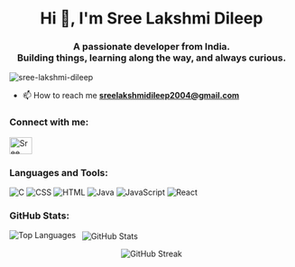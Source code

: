 <h1 align="center">Hi 👋, I'm Sree Lakshmi Dileep</h1>
<h3 align="center">
  A passionate developer from India. <br/>
  Building things, learning along the way, and always curious.
</h3>

<p align="left">
  <img src="https://komarev.com/ghpvc/?username=sree-lakshmi-dileep&label=Profile%20views&color=0e75b6&style=flat" alt="sree-lakshmi-dileep" />
</p>

- 📫 How to reach me **sreelakshmidileep2004@gmail.com**

<h3 align="left">Connect with me:</h3>
<p align="left">
  <a href="https://linkedin.com/in/Sree Lakshmi Dileep" target="blank">
    <img align="center" src="https://raw.githubusercontent.com/rahuldkjain/github-profile-readme-generator/master/src/images/icons/Social/linked-in-alt.svg" alt="Sree Lakshmi Dileep" height="30" width="40" />
  </a>
</p>

<h3 align="left">Languages and Tools:</h3>
<p align="left">
  <img src="https://img.shields.io/badge/C-00599C?style=flat&logo=c&logoColor=white" alt="C"/>
  <img src="https://img.shields.io/badge/CSS-1572B6?style=flat&logo=css3&logoColor=white" alt="CSS"/>
  <img src="https://img.shields.io/badge/HTML-E34F26?style=flat&logo=html5&logoColor=white" alt="HTML"/>
  <img src="https://img.shields.io/badge/Java-007396?style=flat&logo=java&logoColor=white" alt="Java"/>
  <img src="https://img.shields.io/badge/JavaScript-F7DF1E?style=flat&logo=javascript&logoColor=black" alt="JavaScript"/>
  <img src="https://img.shields.io/badge/React-20232A?style=flat&logo=react&logoColor=61DAFB" alt="React"/>
</p>




<h3 align="left">GitHub Stats:</h3>

<p>
  <img align="left" src="https://github-readme-stats.vercel.app/api/top-langs?username=sree-lakshmi-dileep&show_icons=true&locale=en&layout=compact" alt="Top Languages" />
</p>

<p>&nbsp;
  <img align="center" src="https://github-readme-stats.vercel.app/api?username=sree-lakshmi-dileep&show_icons=true&locale=en" alt="GitHub Stats" />
</p>

<p align="center">
  <img src="https://github-readme-streak-stats.herokuapp.com?user=sree-lakshmi-dileep&theme=github-dark&hide_border=true" alt="GitHub Streak" />
</p>
